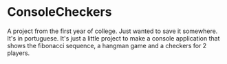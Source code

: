 # ConsoleCheckers
A project from the first year of college.
Just wanted to save it somewhere.
It's in portuguese.
It's just a little project to make a console application that shows the fibonacci sequence, a hangman game and a checkers for 2 players.
